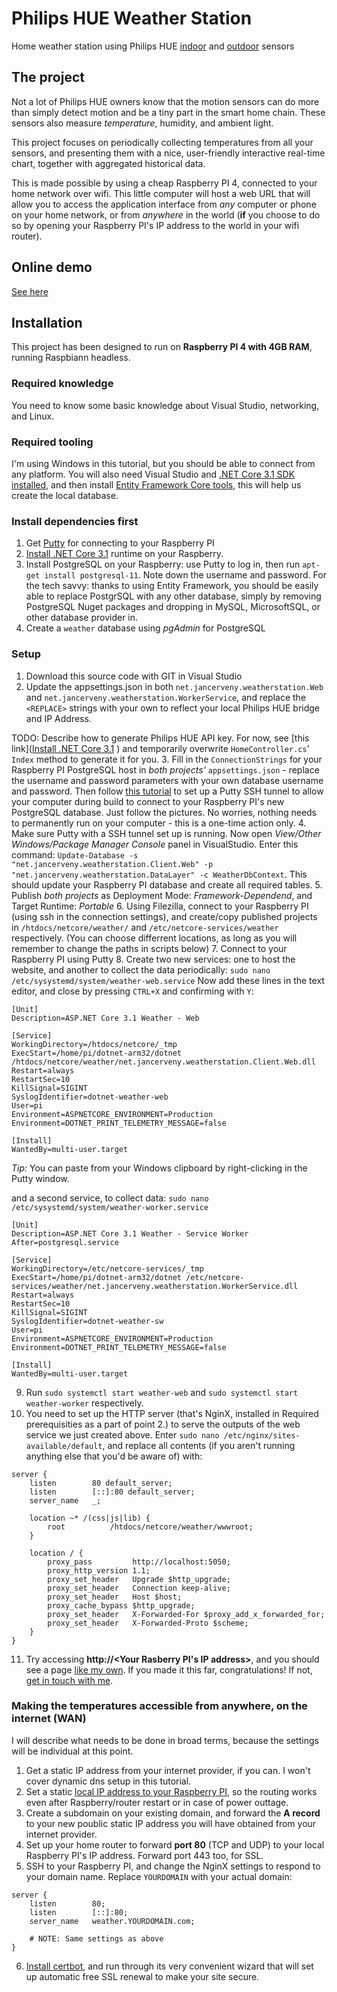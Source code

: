 
# Philips HUE Weather Station
Home weather station using Philips HUE [indoor](https://www2.meethue.com/en-us/p/hue-motion-sensor/046677473389) and [outdoor](https://www2.meethue.com/en-us/p/hue-outdoor-sensor/046677541736) sensors

## The project
Not a lot of Philips HUE owners know that the motion sensors can do more than simply detect motion and be a tiny part in the smart home chain. These sensors also measure *temperature*, humidity, and ambient light.

This project focuses on periodically collecting temperatures from all your sensors, and presenting them with a nice, user-friendly interactive real-time chart, together with aggregated historical data.

This is made possible by using a cheap Raspberry PI 4, connected to your home network over wifi. This little computer will host a web URL that will allow you to access the application interface from *any* computer or phone on your home network, or from *anywhere* in the world (**if** you choose to do so by opening your Raspberry PI's IP address to the world in your wifi router).

## Online demo
[See here](https://weather.jancerveny.net) 

## Installation
This project has been designed to run on **Raspberry PI 4 with 4GB RAM**, running Raspbiann headless.

### Required knowledge
You need to know some basic knowledge about Visual Studio, networking, and Linux.

### Required tooling
I'm using Windows in this tutorial, but you should be able to connect from any platform. You will also need Visual Studio and [.NET Core 3.1 SDK installed](https://dotnet.microsoft.com/download), and then install [Entity Framework Core tools](https://docs.microsoft.com/en-us/ef/core/miscellaneous/cli/dotnet), this will  help us create the local database.

### Install dependencies first
1. Get [Putty](https://www.putty.org/) for connecting to your Raspberry PI
2. [Install .NET Core 3.1](https://edi.wang/post/2019/9/29/setup-net-core-30-runtime-and-sdk-on-raspberry-pi-4) runtime on your Raspberry.
3. Install PostgreSQL on your Raspberry: use Putty to log in, then run `apt-get install postgresql-11`. Note down the username and password. For the tech savvy: thanks to using Entity Framework, you should be easily able to replace PostgrSQL with any other database, simply by removing PostgreSQL Nuget packages and dropping in MySQL, MicrosoftSQL, or other database provider in.
4. Create a `weather` database using *pgAdmin* for PostgreSQL

### Setup
1. Download this source code with GIT in Visual Studio
2. Update the appsettings.json in both `net.jancerveny.weatherstation.Web` and `net.jancerveny.weatherstation.WorkerService`, and replace the `<REPLACE>` strings with your own to reflect your local Philips HUE bridge and IP Address. 

TODO: Describe how to generate Philips HUE API key. For now, see [this link]([Install .NET Core 3.1](https://edi.wang/post/2019/9/29/setup-net-core-30-runtime-and-sdk-on-raspberry-pi-4) ) and temporarily overwrite `HomeController.cs`' `Index` method to generate it for you. 
3. Fill in the `ConnectionStrings` for your Raspberry PI PostgreSQL host in *both projects'* `appsettings.json` - replace the username and password parameters with your own database username and password. Then follow [this tutorial](http://www.postgresonline.com/journal/archives/38-PuTTY-for-SSH-Tunneling-to-PostgreSQL-Server.html) to set up a Putty SSH tunnel to allow your computer during build to connect to your Raspberry PI's new PostgreSQL database. Just follow the pictures. No worries, nothing needs to permanently run on your computer - this is a one-time action only.
4. Make sure Putty with a SSH tunnel set up is running. Now open *View/Other Windows/Package Manager Console* panel in VisualStudio. Enter this command: `Update-Database -s "net.jancerveny.weatherstation.Client.Web" -p "net.jancerveny.weatherstation.DataLayer" -c WeatherDbContext`. This should update your Raspberry PI database and create all required tables.
5. Publish *both projects* as Deployment Mode: *Framework-Dependend*, and Target Runtime: *Portable*
6. Using Filezilla, connect to your Raspberry PI (using ssh in the connection settings), and create/copy published projects in `/htdocs/netcore/weather/` and `/etc/netcore-services/weather` respectively. (You can choose differrent locations, as long as you will remember to change the paths in scripts below)
7. Connect to your Raspberry PI using Putty
8. Create two new services: one to host the website, and another to collect the data periodically:
`sudo nano /etc/sysystemd/system/weather-web.service`
Now add these lines in the text editor, and close by pressing `CTRL+X` and confirming with `Y`: 
```
[Unit]
Description=ASP.NET Core 3.1 Weather - Web

[Service]
WorkingDirectory=/htdocs/netcore/_tmp
ExecStart=/home/pi/dotnet-arm32/dotnet /htdocs/netcore/weather/net.jancerveny.weatherstation.Client.Web.dll
Restart=always
RestartSec=10
KillSignal=SIGINT
SyslogIdentifier=dotnet-weather-web
User=pi
Environment=ASPNETCORE_ENVIRONMENT=Production
Environment=DOTNET_PRINT_TELEMETRY_MESSAGE=false

[Install]
WantedBy=multi-user.target

```
*Tip:* You can paste from your Windows clipboard by right-clicking in the Putty window.

and a second service, to collect data:
`sudo nano /etc/sysystemd/system/weather-worker.service`
```
[Unit]
Description=ASP.NET Core 3.1 Weather - Service Worker
After=postgresql.service

[Service]
WorkingDirectory=/etc/netcore-services/_tmp
ExecStart=/home/pi/dotnet-arm32/dotnet /etc/netcore-services/weather/net.jancerveny.weatherstation.WorkerService.dll
Restart=always
RestartSec=10
KillSignal=SIGINT
SyslogIdentifier=dotnet-weather-sw
User=pi
Environment=ASPNETCORE_ENVIRONMENT=Production
Environment=DOTNET_PRINT_TELEMETRY_MESSAGE=false

[Install]
WantedBy=multi-user.target
```
9. Run `sudo systemctl start weather-web` and `sudo systemctl start weather-worker` respectively.
10. You need to  set up the HTTP server (that's NginX, installed in Required prerequisities as a part of point 2.) to serve the outputs of the web service we just created above. Enter `sudo nano /etc/nginx/sites-available/default`, and replace all contents (if you aren't running anything else that you'd be aware of) with:
```
server {
    listen        80 default_server;
    listen        [::]:80 default_server;
    server_name   _;

	location ~* /(css|js|lib) {
        root          /htdocs/netcore/weather/wwwroot;
    }
    
	location / {
        proxy_pass         http://localhost:5050;
        proxy_http_version 1.1;
        proxy_set_header   Upgrade $http_upgrade;
        proxy_set_header   Connection keep-alive;
        proxy_set_header   Host $host;
        proxy_cache_bypass $http_upgrade;
        proxy_set_header   X-Forwarded-For $proxy_add_x_forwarded_for;
        proxy_set_header   X-Forwarded-Proto $scheme;
    }
}
```
11. Try accessing **http://<Your Rasberry PI's IP address>**, and you should see a page [like my own](https://weather.jancerveny.net). If you made it this far, congratulations! If not, [get in touch with me](https://www.jancerveny.net).

### Making the temperatures accessible from anywhere, on the internet (WAN)
I will describe what needs to be done in broad terms, because the settings will be individual at this point.
1. Get a static IP address from your internet provider, if you can. I won't cover dynamic dns setup in this tutorial.
2. Set a static [local IP address to your Raspberry PI](https://thepihut.com/blogs/raspberry-pi-tutorials/how-to-give-your-raspberry-pi-a-static-ip-address-update), so the routing works even after Raspberry/router restart  or in case of power outtage.
3. Create a subdomain on your existing domain, and forward the **A record** to your new poublic static IP address you will have obtained from your internet provider.
4. Set up your home router to forward **port 80** (TCP and UDP) to your local Raspberry PI's IP address. Forward port 443 too, for SSL.
5. SSH to your Raspberry PI, and change the NginX settings to respond to your domain name. Replace `YOURDOMAIN` with your actual domain:
```
server {
    listen        80;
    listen        [::]:80;
    server_name   weather.YOURDOMAIN.com;
    
	# NOTE: Same settings as above
}
```
6. [Install certbot](https://certbot.eff.org/lets-encrypt/debianbuster-nginx), and run through its very convenient wizard that will set up automatic free SSL renewal to make your site secure.